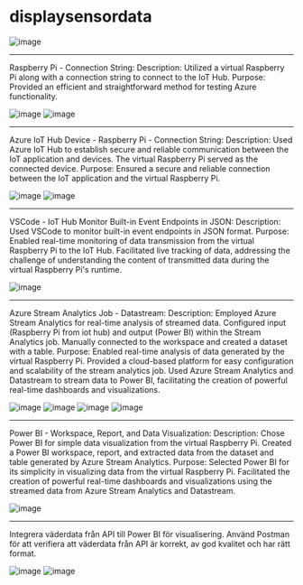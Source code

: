 # displaysensordata
![image](https://github.com/Prsoderlund/displaysensordata/assets/114224908/0c295782-2154-4281-8895-40411e101490)

______________________________________________________________________________________________________________________________________________________

Raspberry Pi - Connection String:
Description: Utilized a virtual Raspberry Pi along with a connection string to connect to the IoT Hub.
Purpose: Provided an efficient and straightforward method for testing Azure functionality.

![image](https://github.com/Prsoderlund/displaysensordata/assets/114224908/6a84735d-0ae2-4174-a075-7a99cffb1e77)
![image](https://github.com/Prsoderlund/displaysensordata/assets/114224908/98196d2b-a9a7-465d-ad9e-3b7bf720732b)


______________________________________________________________________________________________________________________________________________________

Azure IoT Hub Device - Raspberry Pi - Connection String:
Description: Used Azure IoT Hub to establish secure and reliable communication between the IoT application and devices.
The virtual Raspberry Pi served as the connected device.
Purpose: Ensured a secure and reliable connection between the IoT application and the virtual Raspberry Pi.

![image](https://github.com/Prsoderlund/displaysensordata/assets/114224908/3e5efd11-e29f-461e-a98a-05880c1e1626)
![image](https://github.com/Prsoderlund/displaysensordata/assets/114224908/718362d5-752a-43a4-84d5-c1f7012949e2)

______________________________________________________________________________________________________________________________________________________

VSCode - IoT Hub Monitor Built-in Event Endpoints in JSON:
Description: Used VSCode to monitor built-in event endpoints in JSON format.
Purpose: Enabled real-time monitoring of data transmission from the virtual Raspberry Pi to the IoT Hub.
Facilitated live tracking of data, addressing the challenge of understanding the content of transmitted data during the virtual Raspberry Pi's runtime.

![image](https://github.com/Prsoderlund/displaysensordata/assets/114224908/e0238d0d-40df-41d0-b36b-e04b33cd4a76)

______________________________________________________________________________________________________________________________________________________

Azure Stream Analytics Job - Datastream:
Description: Employed Azure Stream Analytics for real-time analysis of streamed data.
Configured input (Raspberry Pi from iot hub) and output (Power BI) within the Stream Analytics job.
Manually connected to the workspace and created a dataset with a table.
Purpose: Enabled real-time analysis of data generated by the virtual Raspberry Pi.
Provided a cloud-based platform for easy configuration and scalability of the stream analytics job.
Used Azure Stream Analytics and Datastream to stream data to Power BI, facilitating the creation of powerful real-time dashboards and visualizations.

![image](https://github.com/Prsoderlund/displaysensordata/assets/114224908/b2ae97a9-39e7-4f33-9ce4-26dea2711b9a)
![image](https://github.com/Prsoderlund/displaysensordata/assets/114224908/f017e8e5-3264-4289-96e0-b9dc8a10072c)
![image](https://github.com/Prsoderlund/displaysensordata/assets/114224908/10cd8652-080d-400c-93c6-939f6b7fdd19)
![image](https://github.com/Prsoderlund/displaysensordata/assets/114224908/3033ea15-e914-4b7f-a996-fef9ea2ad5d2)

______________________________________________________________________________________________________________________________________________________

Power BI - Workspace, Report, and Data Visualization:
Description: Chose Power BI for simple data visualization from the virtual Raspberry Pi.
Created a Power BI workspace, report, and extracted data from the dataset and table generated by Azure Stream Analytics.
Purpose: Selected Power BI for its simplicity in visualizing data from the virtual Raspberry Pi.
Facilitated the creation of powerful real-time dashboards and visualizations using the streamed data from Azure Stream Analytics and Datastream.

![image](https://github.com/Prsoderlund/displaysensordata/assets/114224908/012e0575-a56a-4a42-9dc3-3ce0004b0320)

______________________________________________________________________________________________________________________________________________________

Integrera väderdata från API till Power BI för visualisering. 
Använd Postman för att verifiera att väderdata från API är korrekt, av god kvalitet och har rätt format.

![image](https://github.com/Prsoderlund/displaysensordata/assets/114224908/7896f9d8-8233-4bf2-9f2b-07857e43a5aa)
![image](https://github.com/Prsoderlund/displaysensordata/assets/114224908/0769e7fd-c48c-424c-9d78-058c2d705a85)



